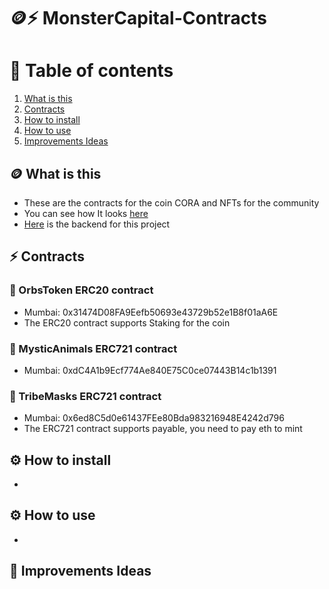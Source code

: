 # 🪙⚡️ MonsterCapital-Contracts
# 📗 Table of contents
1. [What is this](#-what-is-this)
2. [Contracts](#%EF%B8%8F-contracts)
3. [How to install](#%EF%B8%8F-how-to-install)
4. [How to use](#%EF%B8%8F-how-to-use)
4. [Improvements Ideas](#-improvements-ideas)


## 🪙 What is this
- These are the contracts for the coin CORA and NFTs for the community
- You can see how It looks [here](https://github.com/RolandoDrRobot/CoraToken-FrontEnd)
- [Here](https://github.com/RolandoDrRobot/CoraToken-BackEnd) is the backend for this project

## ⚡️ Contracts
### 💸 OrbsToken ERC20 contract
- Mumbai: 0x31474D08FA9Eefb50693e43729b52e1B8f01aA6E
- The ERC20 contract supports Staking for the coin

### 💸 MysticAnimals ERC721 contract
- Mumbai: 0xdC4A1b9Ecf774Ae840E75C0ce07443B14c1b1391

### 💸 TribeMasks ERC721 contract
- Mumbai: 0x6ed8C5d0e61437FEe80Bda983216948E4242d796
- The ERC721 contract supports payable, you need to pay eth to mint


## ⚙️ How to install
-


## ⚙️ How to use
-


## 📗 Improvements Ideas

